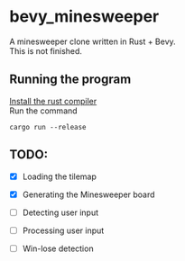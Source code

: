 # bevy_minesweeper

A minesweeper clone written in Rust + Bevy.  
This is not finished.

## Running the program

[Install the rust compiler](https://www.rust-lang.org/tools/install)  
Run the command  
```console
cargo run --release
```

## TODO:
- [x] Loading the tilemap
- [x] Generating the Minesweeper board
- [ ] Detecting user input
- [ ] Processing user input
- [ ] Win-lose detection

